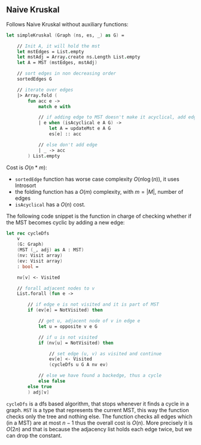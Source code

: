 ## Naive Kruskal

Follows Naive Kruskal without auxiliary functions:

```fsharp
let simpleKruskal (Graph (ns, es, _) as G) =

    // Init A, it will hold the mst
    let mstEdges = List.empty
    let mstAdj = Array.create ns.Length List.empty
    let A = MST (mstEdges, mstAdj)

    // sort edges in non decreasing order
    sortedEdges G

    // iterate over edges
    |> Array.fold (
        fun acc e ->
            match e with

            // if adding edge to MST doesn't make it acyclical, add edge
            | e when (isAcyclical e A G) -> 
                let A = updateMst e A G
                es[e] :: acc

            // else don't add edge
            | _ -> acc
        ) List.empty
```
Cost is $O( n*m )$: 

 - `sortedEdge` function has worse case complexity $O(n\log(n))$, it uses Introsort
 - the folding function has a $O(m)$ complexity, with $m = |M|$, number of edges
 - `isAcyclical` has a $O(n)$ cost.

The following code snippet is the function in charge of checking whether if the MST becomes cyclic by adding a new edge:

```fsharp
let rec cycleDfs 
    v 
    (G: Graph) 
    (MST (_, adj) as A : MST) 
    (nv: Visit array) 
    (ev: Visit array)
    : bool =

    nv[v] <- Visited

    // forall adjacent nodes to v
    List.forall (fun e ->

        // if edge e is not visited and it is part of MST
        if (ev[e] = NotVisited) then

            // get u, adjacent node of v in edge e
            let u = opposite v e G

            // if u is not visited
            if (nv[u] = NotVisited) then

                // set edge (u, v) as visited and continue
                ev[e] <- Visited
                (cycleDfs u G A nv ev)

            // else we have found a backedge, thus a cycle
            else false
        else true
        ) adj[v]
```

`cycleDfs` is a dfs based algorithm, that stops whenever it finds a cycle in a graph.
`MST` is a type that represents the current MST, this way the function checks only the tree and
nothing else. The function checks all edges which (in a MST) are at most $n - 1$ thus the overall cost
is $O( n )$. More precisely it is $O( 2n )$ and that is because the adjacency list holds each edge twice,
but we can drop the constant.
